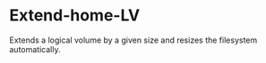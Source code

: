 # Extend-home-LV
Extends a logical volume by a given size and resizes the filesystem automatically.

